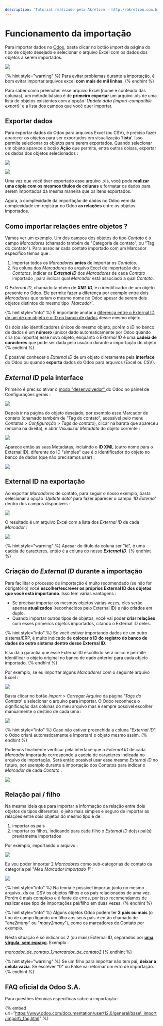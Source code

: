 ```yaml
---
description: 'Tutorial realizado pela Akretion - http://akretion.com.br'
---
```


# Funcionamento da importação

Para importar dados no [Odoo](http://odoo.com), basta clicar no botão _Import_ da página do tipo de objeto desejado e selecionar o arquivo Excel com os dados dos objetos a serem importados.

![](.gitbook/assets/image%20%2817%29.png)

{% hint style="warning" %}
Para evitar problemas durante a importação, é bom evitar importar arquivos excel **com mais de mil linhas**.
{% endhint %}

Para saber como preencher esse arquivo Excel \(nome e conteúdo das colunas\), um método básico é de **primeiro exportar** um arquivo .xls de uma lista de objetos existentes com a opção '_Update data \(import-compatible export\)_' e a lista dos campos que você quer importar.

## Exportar dados

Para exportar dados do Odoo para arquivos Excel \(ou CSV\), é preciso fazer aparecer os objetos para ser exportados em visualização '**lista**'. Isso permite selecionar os objetos para serem exportados. Quando selecionar um objeto aparece o botão **Ação** que permite, entre outras coisas, exportar os dados dos objetos selecionados :

![](.gitbook/assets/image%20%282%29%20%282%29.png)

![](.gitbook/assets/image%20%281%29.png)

Uma vez que você tiver exportado esse arquivo .xls, você pode **realizar uma cópia com os mesmos títulos de colunas** e formatar os dados para serem importados da mesma maneira que os itens exportados.

Agora, a complexidade da importação de dados no Odoo vem da complexidade em registrar no Odoo **as relações** entre os objetos importados.

## Como importar relações entre objetos ?

Vamos ver um exemplo. Um dos campos dos objetos do tipo _Contato_ é o campo _Marcadores_ \(chamado também de "Categoria de contato", ou "Tag do contato"\). Para associar cada contato importado com um Marcador específico temos que :

1.  Importar todos os _Marcadores_ **antes** de importar os _Contatos_.
2.  Na coluna dos _Marcadores_ do arquivo Excel de importação dos _Contatos_, indicar os _**External ID**_ dos _Marcadores_  de cada _Contato_ importado , para indicar qual _Marcador_  está associado a qual _Contato_.

O _External ID_, chamado também de _**XML ID**_, é o identificador de um objeto presente no Odoo. Ele permite fazer a diferença por exemplo entre dois _Marcadores_ que teriam o mesmo nome no Odoo apesar de serem dois objetos distintos do mesmo tipo _'Marcador'_.

{% hint style="info" %}
É importante anotar a [diferença entre o External ID de um de um objeto e o ID no banco de dados](https://www.odoo.com/documentation/user/12.0/general/base_import/import_faq.html#what-s-the-difference-between-database-id-and-external-id) desse mesmo objeto.

Os dois são identificadores únicos do mesmo objeto, porém o _ID_ no banco de dados é um **número** \(único\) dado automaticamente por Odoo quando cria \(ou importa\) esse novo objeto, enquanto o _External ID_ é uma **cadeia de caracteres** que pode ser dada pelo usuário durante a importação do objeto.
{% endhint %}

É possível conhecer o _External ID_ de um objeto diretamente pela **interface** do Odoo ou quando **exporta** dados do Odoo para arquivos \(Excel ou CSV\).

## _External ID_ pela interface

Primeiro é preciso ativar o [modo "desenvolvedor" ](https://odoo-development.readthedocs.io/en/latest/odoo/usage/debug-mode.html)do Odoo no painel de Configurações gerais :

![](.gitbook/assets/image%20%284%29.png)

Depois ir na página do objeto desejado, por exemplo esse Marcador de contato \(chamado também de "Tag do contato", acessível pelo menu _Contatos_ &gt; _Configuração_ &gt; _Tags do contato_\), clicar na barata que apareceu \(encima na direita\), e abrir _Visualizar Metadata_ do objeto corrente :

![](.gitbook/assets/image.png)

Aparece então as suas Metadatas, incluindo o **ID XML** \(outro nome para o External ID\), diferente  do ID "simples" que é o identificador do objeto no banco de dados \(que não precisamos usar\) :

![](.gitbook/assets/image%20%289%29%20%281%29.png)

## External ID na exportação

Ao exportar _Marcadores_ de contato, para seguir o nosso exemplo, basta selecionar a opção '_Update data_' para fazer aparecer o campo '_ID Externo_' dentro dos campos disponíveis :

![](.gitbook/assets/image%20%2810%29%20%281%29.png)

O resultado é um arquivo Excel com a lista dos _External ID_ de cada _Marcador_ :

![](.gitbook/assets/image%20%286%29.png)

{% hint style="warning" %}
Apesar do título da coluna ser "id", é uma cadeia de caracteres, então é a coluna do nosso _**External ID**_. 
{% endhint %}

## Criação do _External ID_ durante a importação

Para facilitar o processo de importação é muito recomendado \(se não for obrigatório\) você **escolher/escrever os próprios External ID dos objetos que você está importando**. Isso tem várias vantagens :

* Se precisar importar os mesmos objetos várias vezes, eles serão apenas **atualizados** \(reconhecidos pelo External ID\) e não criados em duplo.
* Quando importar outros tipos de objetos, você vai poder **criar relações** com esses primeiros objetos importados, citando o External ID deles.

{% hint style="info" %}
Se você estiver importando dados de um outro sistema/ERP, é muito indicado de **colocar o ID do registro do banco de dados do outro sistema dentro desse External ID**.

Isso dá a garantia que esse External ID escolhido será único e permite identificar o objeto original no banco de dado anterior para cada objeto importado.
{% endhint %}

Por exemplo, se eu importar alguns _Marcadores_ com o seguinte arquivo Excel :

![](.gitbook/assets/image%20%288%29%20%281%29.png)

Basta clicar no botão _Import_ &gt; _Carregar Arquivo_ da página '_Tags do Contato_' e selecionar o arquivo para importar. O Odoo reconhece o significação das colunas do meu arquivo mas é sempre possível escolher manualmente o destino de cada uma :

![](.gitbook/assets/image%20%283%29%20%281%29.png)

{% hint style="info" %}
Caso não estiver preenchida a coluna "_External ID_", o Odoo criará automaticamente e importará o objeto mesmo assim.
{% endhint %}

Podemos finalmente verificar pela interface que o _External ID_ de cada _Marcador_  importado corresponde a cadeia de caracteres indicada no arquivo de importação. Será então possível usar esse mesmo _External ID_ no futuro, por exemplo durante a importação dos Contatos para indicar o _Marcador_ de cada _Contato_ :

![](.gitbook/assets/image%20%2811%29%20%281%29.png)

## Relação pai / filho

Na mesma ideia que para importar a informação da relação entre dois objetos de tipos diferentes, o jeito mais simples e seguro de importar as relações entre dois objetos do mesmo tipo é de :

1. importar os pais
2. importar os filhos, indicando para cada filho o _External ID_ do\(s\) pai\(s\) previamente importados

Por exemplo, importando o arquivo :

![](.gitbook/assets/image%20%281%29%20%281%29.png)

Eu vou poder importar 2 _Marcadores_ como sub-categorias de contato da categoria pai "_Meu Marcador importado 1_" :

![](.gitbook/assets/image%20%287%29%20%281%29.png)

{% hint style="info" %}
Na teoria é possível importar junto no mesmo arquivo .xls ou .CSV os objetos filhos e os pais relacionados de uma vez. Porém é mais complexo e é fonte de erros, por isso recomendamos de realizar esse tipo de importações pai/filho em duas vezes.
{% endhint %}

{% hint style="info" %}
Alguns objetos Odoo podem ter **2 pais ou mais** \(o tipo de campo ligando um filho aos seus pais é então chamado de "_one2many_" ou "_many2many_"\), como os marcadores de Contato por exemplo.

Nesta situação é só indicar os 2 \(ou mais\) External ID, separados por [**uma vírgula, sem espaço**](https://www.google.com/url?q=https://www.odoo.com/documentation/user/12.0/general/base_import/import_faq.html%23how-can-i-import-a-many2many-relationship-field-e-g-a-customer-that-has-multiple-tags&sa=D&source=hangouts&ust=1587566898977000&usg=AFQjCNEHDhSJsqBye6JvcCEeoCsoU4G3zQ). Exemplo :

_marcador\_de\_contato\_1,marcardor\_de\_contato2_
{% endhint %}

{% hint style="warning" %}
Se um filho para importar não tem pai, **deixar a célula vazia**. Se escrever "0" ou False vai retornar um erro de importação.
{% endhint %}

## FAQ oficial da Odoo S.A.

Para questões técnicas específicas sobre a importação :

{% embed url="https://www.odoo.com/documentation/user/12.0/general/base\_import/import\_faq.html" %}











